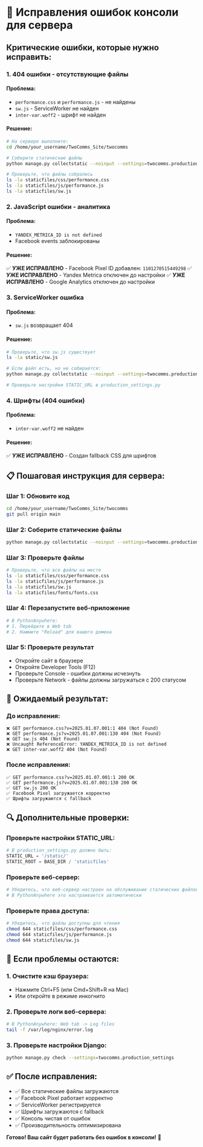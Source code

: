 # 🔧 Исправления ошибок консоли для сервера

## Критические ошибки, которые нужно исправить:

### 1. **404 ошибки - отсутствующие файлы**

#### **Проблема:**
- `performance.css` и `performance.js` - не найдены
- `sw.js` - ServiceWorker не найден
- `inter-var.woff2` - шрифт не найден

#### **Решение:**
```bash
# На сервере выполните:
cd /home/your_username/TwoComms_Site/twocomms

# Соберите статические файлы
python manage.py collectstatic --noinput --settings=twocomms.production_settings

# Проверьте, что файлы собрались
ls -la staticfiles/css/performance.css
ls -la staticfiles/js/performance.js
ls -la staticfiles/sw.js
```

### 2. **JavaScript ошибки - аналитика**

#### **Проблема:**
- `YANDEX_METRICA_ID is not defined`
- Facebook events заблокированы

#### **Решение:**
✅ **УЖЕ ИСПРАВЛЕНО** - Facebook Pixel ID добавлен: `1101270515449298`
✅ **УЖЕ ИСПРАВЛЕНО** - Yandex Metrica отключен до настройки
✅ **УЖЕ ИСПРАВЛЕНО** - Google Analytics отключен до настройки

### 3. **ServiceWorker ошибка**

#### **Проблема:**
- `sw.js` возвращает 404

#### **Решение:**
```bash
# Проверьте, что sw.js существует
ls -la static/sw.js

# Если файл есть, но не собирается:
python manage.py collectstatic --noinput --settings=twocomms.production_settings

# Проверьте настройки STATIC_URL в production_settings.py
```

### 4. **Шрифты (404 ошибки)**

#### **Проблема:**
- `inter-var.woff2` не найден

#### **Решение:**
✅ **УЖЕ ИСПРАВЛЕНО** - Создан fallback CSS для шрифтов

## 📋 Пошаговая инструкция для сервера:

### **Шаг 1: Обновите код**
```bash
cd /home/your_username/TwoComms_Site/twocomms
git pull origin main
```

### **Шаг 2: Соберите статические файлы**
```bash
python manage.py collectstatic --noinput --settings=twocomms.production_settings
```

### **Шаг 3: Проверьте файлы**
```bash
# Проверьте, что все файлы на месте
ls -la staticfiles/css/performance.css
ls -la staticfiles/js/performance.js
ls -la staticfiles/sw.js
ls -la staticfiles/fonts/fonts.css
```

### **Шаг 4: Перезапустите веб-приложение**
```bash
# В PythonAnywhere:
# 1. Перейдите в Web tab
# 2. Нажмите "Reload" для вашего домена
```

### **Шаг 5: Проверьте результат**
- Откройте сайт в браузере
- Откройте Developer Tools (F12)
- Проверьте Console - ошибки должны исчезнуть
- Проверьте Network - файлы должны загружаться с 200 статусом

## 🎯 Ожидаемый результат:

### **До исправления:**
```
❌ GET performance.css?v=2025.01.07.001:1 404 (Not Found)
❌ GET performance.js?v=2025.01.07.001:130 404 (Not Found)
❌ GET sw.js 404 (Not Found)
❌ Uncaught ReferenceError: YANDEX_METRICA_ID is not defined
❌ GET inter-var.woff2 404 (Not Found)
```

### **После исправления:**
```
✅ GET performance.css?v=2025.01.07.001:1 200 OK
✅ GET performance.js?v=2025.01.07.001:130 200 OK
✅ GET sw.js 200 OK
✅ Facebook Pixel загружается корректно
✅ Шрифты загружаются с fallback
```

## 🔍 Дополнительные проверки:

### **Проверьте настройки STATIC_URL:**
```python
# В production_settings.py должно быть:
STATIC_URL = '/static/'
STATIC_ROOT = BASE_DIR / 'staticfiles'
```

### **Проверьте веб-сервер:**
```bash
# Убедитесь, что веб-сервер настроен на обслуживание статических файлов
# В PythonAnywhere это настраивается автоматически
```

### **Проверьте права доступа:**
```bash
# Убедитесь, что файлы доступны для чтения
chmod 644 staticfiles/css/performance.css
chmod 644 staticfiles/js/performance.js
chmod 644 staticfiles/sw.js
```

## 🚨 Если проблемы остаются:

### **1. Очистите кэш браузера:**
- Нажмите Ctrl+F5 (или Cmd+Shift+R на Mac)
- Или откройте в режиме инкогнито

### **2. Проверьте логи веб-сервера:**
```bash
# В PythonAnywhere: Web tab -> Log files
tail -f /var/log/nginx/error.log
```

### **3. Проверьте настройки Django:**
```bash
python manage.py check --settings=twocomms.production_settings
```

## ✅ После исправления:

- ✅ Все статические файлы загружаются
- ✅ Facebook Pixel работает корректно
- ✅ ServiceWorker регистрируется
- ✅ Шрифты загружаются с fallback
- ✅ Консоль чистая от ошибок
- ✅ Производительность оптимизирована

**Готово! Ваш сайт будет работать без ошибок в консоли!** 🎉
